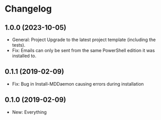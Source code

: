 ﻿# Changelog

## 1.0.0 (2023-10-05)

+ General: Project Upgrade to the latest project template (including the tests).
+ Fix: Emails can only be sent from the same PowerShell edition it was installed to.

## 0.1.1 (2019-02-09)

+ Fix: Bug in Install-MDDaemon causing errors during installation
 
## 0.1.0 (2019-02-09)

+ New: Everything
